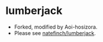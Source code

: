# lumberjack 

+ Forked, modified by Aoi-hosizora.
+ Please see [natefinch/lumberjack](https://github.com/natefinch/lumberjack).
